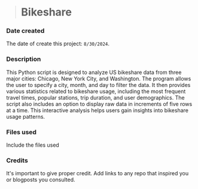 ># Bikeshare

### Date created
The date of create this project: `8/30/2024`.

### Description
This Python script is designed to analyze US bikeshare data from three major cities: Chicago, New York City, and Washington. The program allows the user to specify a city, month, and day to filter the data. It then provides various statistics related to bikeshare usage, including the most frequent travel times, popular stations, trip duration, and user demographics. The script also includes an option to display raw data in increments of five rows at a time. This interactive analysis helps users gain insights into bikeshare usage patterns.

### Files used
Include the files used

### Credits
It's important to give proper credit. Add links to any repo that inspired you or blogposts you consulted.

